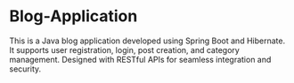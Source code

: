 # Blog-Application
 This is a Java blog application developed using Spring Boot and Hibernate. It supports user registration, login, post creation, and category management. Designed with RESTful APIs for seamless integration and security.
